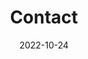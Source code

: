 ---
title: Contact
date: 2022-10-24

type: landing

sections:
  - block: contact
    content:
      title: Contact
      text: |-
        <br> <span style="font-size:95%"> contact me </span> <br>
      email: kgh9985@jbnu.ac.kr
      phone: +82-10-1234-5678
      address:
        street: 전북대학교
        city: 전주시
        region: 전라북도
        postcode: '54896'
        country: 대한민국
        country_code: KO
      coordinates:
        latitude: '35.84601324617979'
        longitude: '127.13444961966684'
      # office_hours:
      #   - 'Monday 12:00 to 15:00'
      #   - 'Thursday 12:00 to 15:00'
      # directions: 
      contact_links:
        -   icon: instagram
            icon_pack: fab
            name: DM Me
            link: https://www.instagram.com/zzl_hyun/
      #contact_links:
      #  - icon: comments
      #    icon_pack: fas
      #    name: Discuss on Forum
      #    link: 'https://discourse.gohugo.io'
    
      # Automatically link email and phone or display as text?
      autolink: true
    
      # # Email form provider
      # form:
      #   provider: netlify
      #   formspree:
      #     id:
      #   netlify:
      #     # Enable CAPTCHA challenge to reduce spam?
      #     captcha: true
    design:
      columns: '1'
      view: list
      background:
        color: '#000000'
        video:
          filename: 4.mp4
---